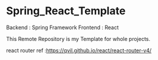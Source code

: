 # Spring_React_Template

Backend : Spring Framework
Frontend : React

This Remote Repository is my Template for whole projects.

react router ref :https://qvil.github.io/react/react-router-v4/
